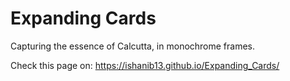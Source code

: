 # Expanding Cards

Capturing the essence of Calcutta, in monochrome frames.

Check this page on: https://ishanib13.github.io/Expanding_Cards/